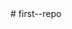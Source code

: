 <!DOCTYPE html>
<html>
<head>
	<link rel="stylesheet" type="text/css" href="style.css">
	<title>#first--repo</title>
</head>
<body>

</body>
</html>
<script type="text/javascript">
	
</script>
# first--repo